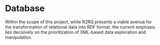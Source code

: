 # Database

Within the scope of this project, while R2RQ presents a viable avenue for the transformation of relational data into RDF format, the current emphasis lies decisively on the prioritization of XML-based data exploration and manipulation.